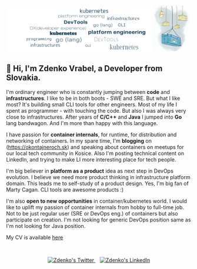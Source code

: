 ![banner](banner.png)

## 🚀 Hi, I'm Zdenko Vrabel, a Developer from Slovakia.

I'm ordinary engineer who is constantly jumping between **code** and **infrastructures**. I like to be in both boots - SWE and SRE. But what I like most? It's building small CLI tools for other engineers. Most of my life I spent as programmer - with touching the code. But also I was always very close to infrastructures. After years of **C/C++** and **Java** I jumped into **Go** lang bandwagon. And I'm more than happy with this language.

I have passion for **container internals**, for runtime, for distribution and networking of containers. In my spare time, I'm **blogging** on (https://okontajneroch.sk) and speaking about containers on meetups for our local tech community in Kosice. Also I'm posting technical content on LinkedIn, and trying to make LI more interesting place for tech people.

I'm big believer in **platform as a product** idea as next step in DevOps evolution. I believe we need more product thinking in infrastructure platform domain. This leads me to self-study of a product design. Yes, I'm big fan of Marty Cagan. CLI tools are awesome products :)

I'm also **open to new opportunities** in container/kubernetes world. I would like to uplift my passion of container internals from hobby to full-time job. Not to be just regular user (SRE or DevOps eng.) of containers but also participate on creation. I'm not looking for generic DevOps position same as I'm not looking for Java position.

My CV is available [here](https://github.com/sn3d/sn3d/raw/master/cv.pdf)

&nbsp;&nbsp;

<p align="center">  
  <a href="https://twitter.com/sn3d">
    <img alt="Zdenko's Twitter" width="35px" src="https://simpleicons.now.sh/twitter/495f7e" />
  </a>
  &nbsp;&nbsp;
  <a href="https://linkedin.com/in/zdenkovrabel">
    <img alt="Zdenko's LinkedIn" width="35px" src="https://simpleicons.now.sh/linkedin/495f7e" />
  </a>
</p>
